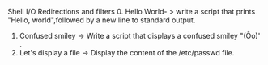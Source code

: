 Shell I/O Redirections and filters
0. Hello World- > write a script that prints "Hello, world",followed by a new line to  standard output.
1. Confused smiley -> Write a script that displays a confused smiley "(Ôo)' .
2. Let's display a file -> Display the content of the /etc/passwd file.
